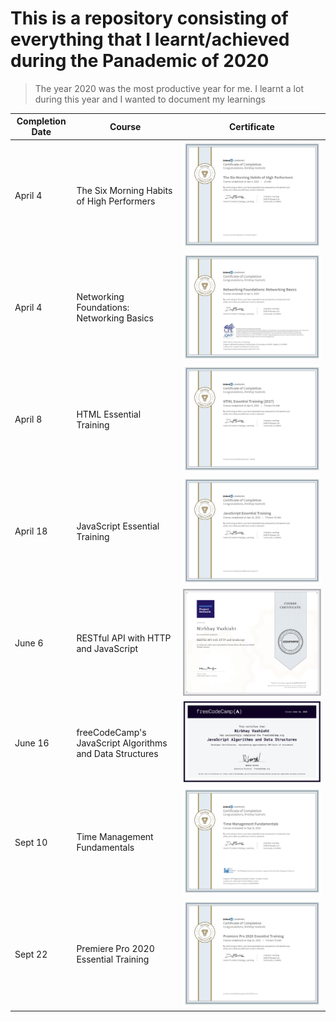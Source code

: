 # This is a repository consisting of everything that I learnt/achieved during the Panademic of 2020

> The year 2020 was the most productive year for me. I learnt a lot during this year and I wanted to document my learnings

Completion Date | Course | Certificate
---- | ------- | --------------------------
April 4 | The Six Morning Habits of High Performers | ![The Six Morning Habits of High Performers course certificate](https://github.com/nirbhayvashisht/my-quarantine/blob/master/Resources/CertificateOfCompletion_The%20Six%20Morning%20Habits%20of%20High%20Performers.jpg)
April 4 | Networking Foundations: Networking Basics | ![Networking Foundations: Networking Basics Certificate](https://github.com/nirbhayvashisht/my-quarantine/blob/master/Resources/CertificateOfCompletion_Networking%20Foundations_%20Networking%20Basics.jpg)
April 8 | HTML Essential Training | ![HTML Essential Training Certificate](https://github.com/nirbhayvashisht/my-quarantine/blob/master/Resources/CertificateOfCompletion_HTML%20Essential%20Training%20(2017).jpg)
April 18 | JavaScript Essential Training | ![JavaScript Essential Training Certificate](https://github.com/nirbhayvashisht/my-quarantine/blob/master/Resources/CertificateOfCompletion_JavaScript%20Essential%20Training.jpg)
June 6 | RESTful API with HTTP and JavaScript | ![RESTful API with HTTP and JavaScript Certificate](https://github.com/nirbhayvashisht/my-quarantine/blob/master/Resources/Coursera%20K5PMUZECJ2UZ.jpg)
June 16 | freeCodeCamp's JavaScript Algorithms and Data Structures | ![freeCodeCamp's JavaScript Algorithms and Data Structures Certificate](https://github.com/nirbhayvashisht/my-quarantine/blob/master/Resources/freeCodeCamp.png)
Sept 10 | Time Management Fundamentals | ![Time Management Fundamentals](https://github.com/nirbhayvashisht/my-quarantine/blob/master/Resources/CertificateOfCompletion_Time%20Management%20Fundamentals.jpg)
Sept 22 | Premiere Pro 2020 Essential Training | ![Premier Pro 2020 Essentials Training Certificate](https://github.com/nirbhayvashisht/my-quarantine/blob/master/Resources/CertificateOfCompletion_Premiere%20Pro%202020%20Essential%20Training.jpg)


